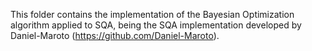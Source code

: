 This folder contains the implementation of the Bayesian Optimization algorithm applied to SQA, being the SQA implementation developed by Daniel-Maroto (https://github.com/Daniel-Maroto).
